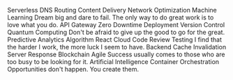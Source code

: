 Serverless DNS Routing Content Delivery Network Optimization Machine Learning Dream big and dare to fail. The only way to do great work is to love what you do. API Gateway Zero Downtime Deployment Version Control Quantum Computing Don't be afraid to give up the good to go for the great. Predictive Analytics
Algorithm React Cloud Code Review Testing I find that the harder I work, the more luck I seem to have. Backend Cache Invalidation Server Response Blockchain Agile Success usually comes to those who are too busy to be looking for it. Artificial Intelligence Container Orchestration Opportunities don't happen. You create them.
